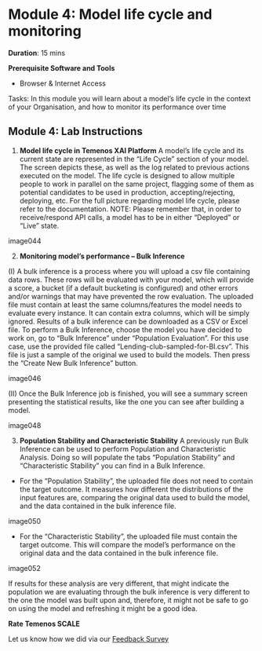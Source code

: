# Module 4: Model life cycle and monitoring

**Duration**: 15 mins

**Prerequisite Software and Tools**

- Browser & Internet Access
	
Tasks:	In this module you will learn about a model’s life cycle in the context of your Organisation, and how to monitor its performance over time

## Module 4: Lab Instructions

1. **Model life cycle in Temenos XAI Platform**
A model’s life cycle and its current state are represented in the “Life Cycle” section of your model. The screen depicts these, as well as the log related to previous actions executed on the model. The life cycle is designed to allow multiple people to work in parallel on the same project, flagging some of them as potential candidates to be used in production, accepting/rejecting, deploying, etc. For the full picture regarding model life cycle, please refer to the documentation. 
NOTE: Please remember that, in order to receive/respond API calls, a model has to be in either “Deployed” or “Live” state.

image044

2. **Monitoring model’s performance – Bulk Inference**

(I)
A bulk inference is a process where you will upload a csv file containing data rows. These rows will be evaluated with your model, which will provide a score, a bucket (if a default bucketing is configured) and other errors and/or warnings that may have prevented the row evaluation. The uploaded file must contain at least the same columns/features the model needs to evaluate every instance. It can contain extra columns, which will be simply ignored. Results of a bulk inference can be downloaded as a CSV or Excel file. 
To perform a Bulk Inference, choose the model you have decided to work on, go to “Bulk Inference” under “Population Evaluation”. For this use case, use the provided file called “Lending-club-sampled-for-BI.csv”. This file is just a sample of the original we used to build the models. 
Then press the “Create New Bulk Inference” button. 

image046

(II)
Once the Bulk Inference job is finished, you will see a summary screen presenting the statistical results, like the one you can see after building a model. 

image048
 
3.	**Population Stability and Characteristic Stability**
A previously run Bulk Inference can be used to perform Population and Characteristic Analysis. Doing so will populate the tabs “Population Stability” and “Characteristic Stability” you can find in a Bulk Inference.
- For the “Population Stability”, the uploaded file does not need to contain the target outcome. It measures how different the distributions of the input features are, comparing the original data used to build the model, and the data contained in the bulk inference file.

image050

- For the “Characteristic Stability”, the uploaded file must contain the target outcome. This will compare the model’s performance on the original data and the data contained in the bulk inference file.

image052

If results for these analysis are very different, that might indicate the population we are evaluating through the bulk inference is very different to the one the model was built upon and, therefore, it might not be safe to go on using the model and refreshing it might be a good idea. 
 
**Rate Temenos SCALE**

Let us know how we did via our [Feedback Survey](xx)